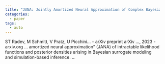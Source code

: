 ```yaml
---
title: "JANA: Jointly Amortized Neural Approximation of Complex Bayesian Models"
categories:
  - paper
tags:
  - auto
---
```

ST Radev, M Schmitt, V Pratz, U Picchini… - arXiv preprint arXiv …, 2023 - arxiv.org
… amortized neural approximation” (JANA) of intractable likelihood functions and posterior densities arising in Bayesian surrogate modeling and simulation-based inference. …
